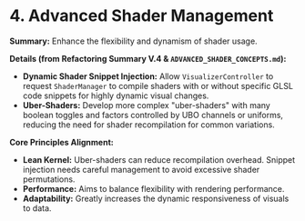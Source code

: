 # 4. Advanced Shader Management

**Summary:** Enhance the flexibility and dynamism of shader usage.

**Details (from Refactoring Summary V.4 & `ADVANCED_SHADER_CONCEPTS.md`):**
*   **Dynamic Shader Snippet Injection:** Allow `VisualizerController` to request `ShaderManager` to compile shaders with or without specific GLSL code snippets for highly dynamic visual changes.
*   **Uber-Shaders:** Develop more complex "uber-shaders" with many boolean toggles and factors controlled by UBO channels or uniforms, reducing the need for shader recompilation for common variations.

**Core Principles Alignment:**
*   **Lean Kernel:** Uber-shaders can reduce recompilation overhead. Snippet injection needs careful management to avoid excessive shader permutations.
*   **Performance:** Aims to balance flexibility with rendering performance.
*   **Adaptability:** Greatly increases the dynamic responsiveness of visuals to data.
